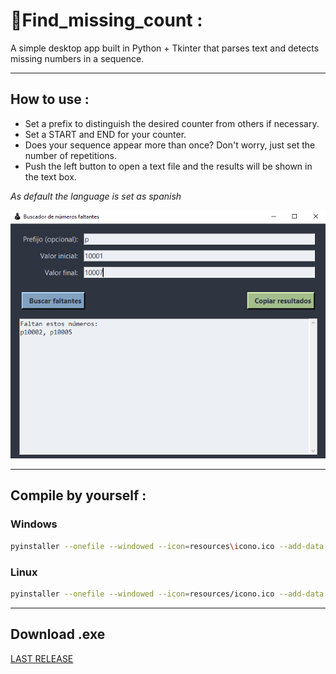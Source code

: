 # 🔢Find_missing_count :

A simple desktop app built in Python + Tkinter that parses text and detects missing numbers in a sequence.

--- 

## How to use : 

- Set a prefix to distinguish the desired counter from others if necessary.
- Set a START and END for your counter.
- Does your sequence appear more than once? Don't worry, just set the number of repetitions.
- Push the left button to open a text file and the results will be shown in the text box. 

*As default the language is set as spanish*

![Image_Alt](https://github.com/lucashorminoguez/find_missing_count/blob/main/resources/screenshot.png)

---

## Compile by yourself : 

### Windows
```bash
pyinstaller --onefile --windowed --icon=resources\icono.ico --add-data "resources\meme.gif;resources" --add-data "resources\icono.ico;resources" --name=Find_Missing_Count code\main.py
```

### Linux

```bash
pyinstaller --onefile --windowed --icon=resources/icono.ico --add-data "resources/meme.gif:resources" --add-data "resources/icono.ico:resources" --name=Find_Missing_Count code/main.py
```

---

## Download .exe
[LAST RELEASE](https://github.com/lucashorminoguez/find_missing_count/releases/latest/download/Find_Missing_Count.exe)
